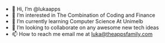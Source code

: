 - 👋 Hi, I’m @lukaapps
- 👀 I’m interested in The Combination of Coding and Finance
- 🌱 I’m currently learning Computer Science At Unimelb
- 💞️ I’m looking to collaborate on any awesome new tech ideas
- 📫 How to reach me email me at luka@theappsfamily.com

